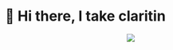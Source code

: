 # 🍼 Hi there, I take claritin
<p align = "center">
<img src = "https://cdn.discordapp.com/attachments/1231040033444597842/1304323189870166067/IMG_2953.jpg?ex=672ef921&is=672da7a1&hm=85612ee5f1032076bb78be5dd9d4cfd6b56a98c2d4118321598a897ff9277ee9&">
</p>

